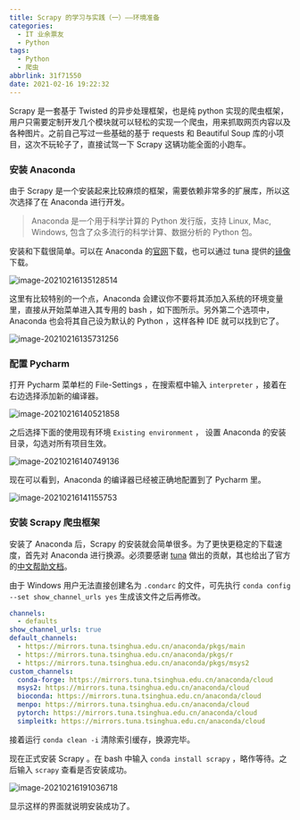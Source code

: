 ```yaml
---
title: Scrapy 的学习与实践（一）——环境准备
categories:
  - IT 业余票友
  - Python
tags:
  - Python
  - 爬虫
abbrlink: 31f71550
date: 2021-02-16 19:22:32
---
```


Scrapy 是一套基于 Twisted 的异步处理框架，也是纯 python 实现的爬虫框架，用户只需要定制开发几个模块就可以轻松的实现一个爬虫，用来抓取网页内容以及各种图片。之前自己写过一些基础的基于 requests 和 Beautiful Soup 库的小项目，这次不玩轮子了，直接试驾一下 Scrapy 这辆功能全面的小跑车。

<!--more-->

### 安装 Anaconda

由于 Scrapy 是一个安装起来比较麻烦的框架，需要依赖非常多的扩展库，所以这次选择了在 Anaconda 进行开发。

> Anaconda 是一个用于科学计算的 Python 发行版，支持 Linux, Mac, Windows, 包含了众多流行的科学计算、数据分析的 Python 包。

安装和下载很简单。可以在 Anaconda 的[官网](https://www.anaconda.com/)下载，也可以通过 tuna 提供的[镜像](https://mirrors.tuna.tsinghua.edu.cn/anaconda/archive/)下载。

![image-20210216135128514](https://squidzh-1304890557.cos.ap-nanjing.myqcloud.com/blog_pic_bed/20210216192554.png)

这里有比较特别的一个点，Anaconda 会建议你不要将其添加入系统的环境变量里，直接从开始菜单进入其专用的 bash ，如下图所示。另外第二个选项中，Anaconda 也会将其自己设为默认的 Python ，这样各种 IDE 就可以找到它了。

![image-20210216135731256](https://squidzh-1304890557.cos.ap-nanjing.myqcloud.com/blog_pic_bed/20210216192557.png)



### 配置 Pycharm

打开 Pycharm 菜单栏的 File-Settings ，在搜索框中输入 `interpreter` ，接着在右边选择添加新的编译器。

![image-20210216140521858](https://squidzh-1304890557.cos.ap-nanjing.myqcloud.com/blog_pic_bed/20210216192600.png)

之后选择下面的使用现有环境 `Existing environment` ， 设置 Anaconda 的安装目录，勾选对所有项目生效。

![image-20210216140749136](https://squidzh-1304890557.cos.ap-nanjing.myqcloud.com/blog_pic_bed/20210216192604.png)

现在可以看到，Anaconda 的编译器已经被正确地配置到了 Pycharm 里。

![image-20210216141155753](https://squidzh-1304890557.cos.ap-nanjing.myqcloud.com/blog_pic_bed/20210216192607.png)



### 安装 Scrapy 爬虫框架

安装了 Anaconda 后，Scrapy 的安装就会简单很多。为了更快更稳定的下载速度，首先对 Anaconda 进行换源。必须要感谢 [tuna](https://mirrors.tuna.tsinghua.edu.cn/anaconda/cloud/) 做出的贡献，其也给出了官方的[中文帮助文档](https://mirror.tuna.tsinghua.edu.cn/help/anaconda/)。

由于 Windows 用户无法直接创建名为 `.condarc` 的文件，可先执行 `conda config --set show_channel_urls yes` 生成该文件之后再修改。

```yml .condarc
channels:
  - defaults
show_channel_urls: true
default_channels:
  - https://mirrors.tuna.tsinghua.edu.cn/anaconda/pkgs/main
  - https://mirrors.tuna.tsinghua.edu.cn/anaconda/pkgs/r
  - https://mirrors.tuna.tsinghua.edu.cn/anaconda/pkgs/msys2
custom_channels:
  conda-forge: https://mirrors.tuna.tsinghua.edu.cn/anaconda/cloud
  msys2: https://mirrors.tuna.tsinghua.edu.cn/anaconda/cloud
  bioconda: https://mirrors.tuna.tsinghua.edu.cn/anaconda/cloud
  menpo: https://mirrors.tuna.tsinghua.edu.cn/anaconda/cloud
  pytorch: https://mirrors.tuna.tsinghua.edu.cn/anaconda/cloud
  simpleitk: https://mirrors.tuna.tsinghua.edu.cn/anaconda/cloud
```

接着运行 `conda clean -i` 清除索引缓存，换源完毕。

现在正式安装 Scrapy 。在 bash 中输入 `conda install scrapy` ，略作等待。之后输入 `scrapy` 查看是否安装成功。

![image-20210216191036718](https://squidzh-1304890557.cos.ap-nanjing.myqcloud.com/blog_pic_bed/20210216192611.png)

显示这样的界面就说明安装成功了。